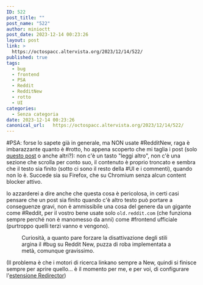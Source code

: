 ```yaml
---
ID: 522
post_title: ""
post_name: "522"
author: minioctt
post_date: 2023-12-14 00:23:26
layout: post
link: >
  https://octospacc.altervista.org/2023/12/14/522/
published: true
tags:
  - bug
  - frontend
  - PSA
  - Reddit
  - RedditNew
  - rotto
  - UI
categories:
  - Senza categoria
date: 2023-12-14 00:23:26
canonical_url:   https://octospacc.altervista.org/2023/12/14/522/
---
```

<!-- wp:paragraph -->
<p>#PSA: forse lo sapete già in generale, ma NON usate #RedditNew, raga è imbarazzante quanto è #rotto, ho appena scoperto che mi taglia i post (solo <a href="https://www.reddit.com/r/PSP/comments/54tuxr/guide_remotejoy_on_linux_with_6xx_fw/">questo post</a> o anche altri?): non c'è un tasto "leggi altro", non c'è una sezione che scrolla per conto suo, il contenuto è proprio troncato e sembra che il testo sia finito (sotto ci sono il resto della #UI e i commenti), quando non lo è. Succede sia su Firefox, che su Chromium senza alcun content blocker attivo.</p>
<!-- /wp:paragraph -->

<!-- wp:paragraph -->
<p>Io azzarderei a dire anche che questa cosa è pericolosa, in certi casi pensare che un post sia finito quando c'è altro testo può portare a conseguenze gravi, non è ammissibile una cosa del genere da un gigante come #Reddit, per il vostro bene usate solo <code>old.reddit.com</code> (che funziona sempre perché non è manomesso da anni) come #frontend ufficiale (purtroppo quelli terzi vanno e vengono).</p>
<!-- /wp:paragraph -->

<!-- wp:paragraph -->
<p></p>
<!-- /wp:paragraph -->

<!-- wp:image {"id":523,"sizeSlug":"large","linkDestination":"none"} -->
<figure class="wp-block-image size-large"><img src="https://octospacc.altervista.org/wp-content/uploads/2023/12/image-9-960x524.png" alt="" class="wp-image-523"/><figcaption class="wp-element-caption">Curiosità, a quanto pare forzare la disattivazione degli stili argina il #bug su Reddit New, puzza di roba implementata a metà, comunque gravissimo.</figcaption></figure>
<!-- /wp:image -->

<!-- wp:paragraph -->
<p></p>
<!-- /wp:paragraph -->

<!-- wp:paragraph -->
<p>(Il problema è che i motori di ricerca linkano sempre a New, quindi si finisce sempre per aprire quello... è il momento per me, e per voi, di configurare l'<a href="https://einaregilsson.com/redirector/">estensione Redirector</a>)</p>
<!-- /wp:paragraph -->